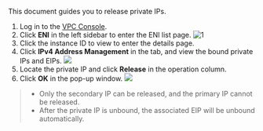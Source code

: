 This document guides you to release private IPs.
1. Log in to the [VPC Console](https://console.cloud.tencent.com/vpc).
2. Click **ENI** in the left sidebar to enter the ENI list page.
 ![1](https://main.qcloudimg.com/raw/6eb5d412b00efe583a87dab70e2fc55a.png)
3. Click the instance ID to view to enter the details page.
4. Click **IPv4 Address Management** in the tab, and view the bound private IPs and EIPs.
 ![](https://main.qcloudimg.com/raw/9e893f9aa79c69a6b83703477292a7ab.png)
5. Locate the private IP and click **Release** in the operation column.
6. Click **OK** in the pop-up window.
 ![](https://main.qcloudimg.com/raw/51f72b65c4b535c752800ccf5d96a28b.png)

>- Only the secondary IP can be released, and the primary IP cannot be released.
>- After the private IP is unbound, the associated EIP will be unbound automatically.
